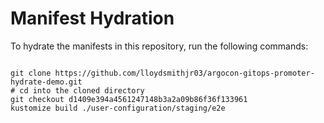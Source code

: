 
# Manifest Hydration

To hydrate the manifests in this repository, run the following commands:

```shell

git clone https://github.com/lloydsmithjr03/argocon-gitops-promoter-hydrate-demo.git
# cd into the cloned directory
git checkout d1409e394a4561247148b3a2a09b86f36f133961
kustomize build ./user-configuration/staging/e2e
```